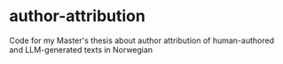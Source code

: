 # author-attribution
Code for my Master's thesis about author attribution of human-authored and LLM-generated texts in Norwegian
